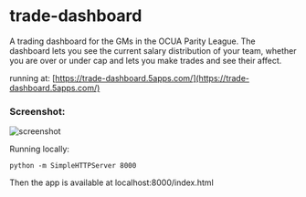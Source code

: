 trade-dashboard
===============

A trading dashboard for the GMs in the OCUA Parity League. The dashboard lets you see the current salary distribution of your team, whether you are over or under cap and lets you make trades and see their affect.

running at: [https://trade-dashboard.5apps.com/](https://trade-dashboard.5apps.com/)

### Screenshot:
![screenshot](https://raw.githubusercontent.com/pickle27/ocua-parity-league/master/trade-dashboard/screenshot.png)

Running locally:

```
python -m SimpleHTTPServer 8000
```

Then the app is available at localhost:8000/index.html

